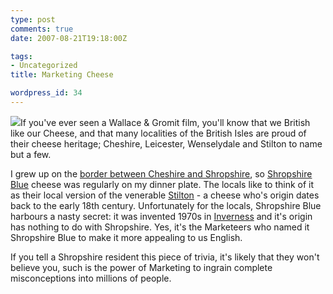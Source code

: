 ```yaml
---
type: post
comments: true
date: 2007-08-21T19:18:00Z

tags:
- Uncategorized
title: Marketing Cheese

wordpress_id: 34
---
```


![](/images/shropshireblue.jpg)If you've ever seen a Wallace & Gromit film, you'll know that we British like our Cheese, and that many localities of the British Isles are proud of their cheese heritage; Cheshire, Leicester, Wenselydale and Stilton to name but a few.





I grew up on the [border between Cheshire and Shropshire](http://maps.google.co.uk/maps?f=q&hl=en&geocode=&q=nantwich&sll=54.162434,-3.647461&sspn=13.117946,30.761719&ie=UTF8&t=k&om=1&ll=53.514185,-2.416992&spn=13.320813,30.761719&z=5&iwloc=addr), so [Shropshire Blue](http://en.wikipedia.org/wiki/Shropshire_Blue) cheese was regularly on my dinner plate. The locals like to think of it as their local version of the venerable [Stilton](http://en.wikipedia.org/wiki/Stilton_%28cheese%29) - a cheese who's origin dates back to the early 18th century. Unfortunately for the locals, Shropshire Blue harbours a nasty secret: it was invented 1970s in [Inverness](http://en.wikipedia.org/wiki/Inverness) and it's origin has nothing to do with Shropshire. Yes, it's the Marketeers who named it Shropshire Blue to make it more appealing to us English.





If you tell a Shropshire resident this piece of trivia, it's likely that they won't believe you, such is the power of Marketing to ingrain complete misconceptions into millions of people.
